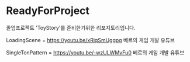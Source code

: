 # ReadyForProject
졸업프로젝트 'ToyStory'를 준비한기위한 리포지토리입니다.

LoadingScene = https://youtu.be/xRiqSmUggpg 베르의 게임 개발 유튜브

SingleTonPattern = https://youtu.be/-wzULWMvFu0 베르의 게임 개발 유튜브

